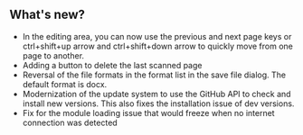 ## What's new?

  * In the editing area, you can now use the previous and next page keys or ctrl+shift+up arrow and ctrl+shift+down arrow to quickly move from one page to another.
  * Adding a button to delete the last scanned page
  * Reversal of the file formats in the format list in the save file dialog. The default format is docx.
  * Modernization of the update system to use the GitHub API to check and install new versions. This also fixes the installation issue of dev versions.
  * Fix for the module loading issue that would freeze when no internet connection was detected